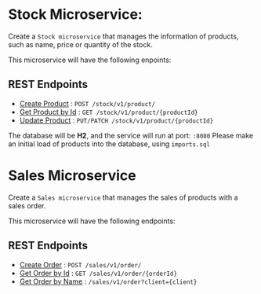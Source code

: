 # Stock Microservice:

Create a `Stock microservice` that manages the information of products, such as name, price or quantity of the stock.

This microservice will have the following enpoints:

## REST Endpoints

* [Create Product](stock/createProduct.md) : `POST /stock/v1/product/`
* [Get Product by Id](stock/getProductById.md) : `GET /stock/v1/product/{productId}`
* [Update Product](stock/getProductById.md) : `PUT/PATCH /stock/v1/product/{productId}`

The database will be **H2**, and the service will run at port: `:8080`
Please make an initial load of products into the database, using `imports.sql`


# Sales Microservice

Create a `Sales microservice` that manages the sales of products with a sales order.

This microservice will have the following endpoints:

## REST Endpoints

* [Create Order](sales/createOrder.md) : `POST /sales/v1/order/`
* [Get Order by Id](sales/getOrderbyId.md) : `GET /sales/v1/order/{orderId}`
* [Get Order by Name](sales/getOrderByName.md) : `/sales/v1/order?client={client}`
